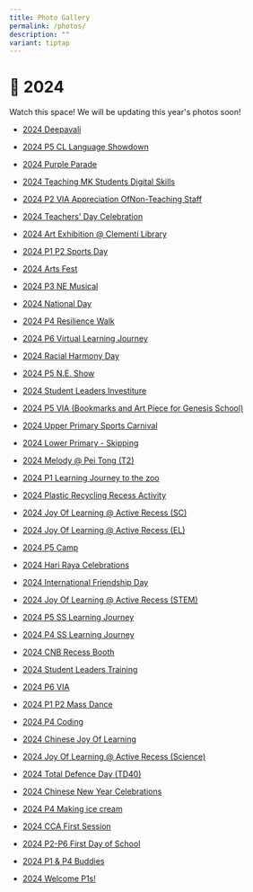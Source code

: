 ```yaml
---
title: Photo Gallery
permalink: /photos/
description: ""
variant: tiptap
---
```

<h1>📸 2024</h1>
<p>Watch this space! We will be updating this year's photos soon!</p>
<ul data-tight="true" class="tight">
<li>
<p><a href="https://photos.app.goo.gl/bgTdfwpJDpfkP16r6" rel="noopener nofollow" target="_blank">2024 Deepavali</a>
</p>
</li>
<li>
<p><a href="https://photos.app.goo.gl/P1n8ZQzcxojX3aUS7" rel="noopener nofollow" target="_blank">2024 P5 CL Language Showdown</a>
</p>
</li>
<li>
<p><a href="https://photos.app.goo.gl/KKx4mYXf2jJkTHHH6" rel="noopener nofollow" target="_blank">2024 Purple Parade</a>
</p>
</li>
<li>
<p><a href="https://photos.app.goo.gl/u7DCoQbui2Q7PGv9A" rel="noopener nofollow" target="_blank">2024 Teaching MK Students Digital Skills</a>
</p>
</li>
<li>
<p><a href="https://photos.app.goo.gl/NUYJBQtqrzRCKiUR8" rel="noopener nofollow" target="_blank">2024 P2 VIA Appreciation OfNon-Teaching Staff</a>
</p>
</li>
<li>
<p><a href="" rel="noopener nofollow" target="_blank">2024 Teachers' Day Celebration</a>
</p>
</li>
<li>
<p><a href="https://photos.app.goo.gl/KuuGkCWoK1ZS45xy8" rel="noopener nofollow" target="_blank">2024 Art Exhibition @ Clementi Library</a>
</p>
</li>
<li>
<p><a href="https://photos.app.goo.gl/DaoACLtfWmYQZU4p6" rel="noopener nofollow" target="_blank">2024 P1 P2 Sports Day</a>
</p>
</li>
<li>
<p><a href="https://photos.app.goo.gl/nhzshHZGJ96T68yz9" rel="noopener noreferrer nofollow" target="_blank">2024 Arts Fest</a>
</p>
</li>
<li>
<p><a href="https://photos.app.goo.gl/bexuTRatrufvWejC7" rel="noopener noreferrer nofollow" target="_blank">2024 P3 NE Musical</a>
</p>
</li>
<li>
<p><a href="https://photos.app.goo.gl/sY7DNST8msa98X926" rel="noopener noreferrer nofollow" target="_blank">2024 National Day</a>
</p>
</li>
<li>
<p><a href="https://photos.app.goo.gl/H7bAdXKhoe59Tbbr8" rel="noopener noreferrer nofollow" target="_blank">2024 P4 Resilience Walk</a>
</p>
</li>
<li>
<p><a href="https://photos.app.goo.gl/zZZtFQA3hjaftN8c6" rel="noopener noreferrer nofollow" target="_blank">2024 P6 Virtual Learning Journey</a>
</p>
</li>
<li>
<p><a href="https://photos.app.goo.gl/jusxYVtUYpmyLmPDA" rel="noopener noreferrer nofollow" target="_blank">2024 Racial Harmony Day</a>
</p>
</li>
<li>
<p><a href="https://photos.app.goo.gl/i7Roe1Sk3sZGctjq5" rel="noopener noreferrer nofollow" target="_blank">2024 P5 N.E. Show</a>
</p>
</li>
<li>
<p><a href="https://photos.app.goo.gl/68BwnVALQLUo52F59" rel="noopener noreferrer nofollow" target="_blank">2024 Student Leaders Investiture</a>
</p>
</li>
<li>
<p><a href="https://photos.app.goo.gl/mGwuQP2QyoNX9wLd8" rel="noopener noreferrer nofollow" target="_blank">2024 P5 VIA (Bookmarks and Art Piece for Genesis School)</a>
</p>
</li>
<li>
<p><a href="https://photos.app.goo.gl/9h3bNtrTMQaMZntu7" rel="noopener noreferrer nofollow" target="_blank">2024 Upper Primary Sports Carnival</a>
</p>
</li>
<li>
<p><a href="https://photos.app.goo.gl/NNskMaPQkpU6HtvUA" rel="noopener noreferrer nofollow" target="_blank">2024 Lower Primary - Skipping</a>
</p>
</li>
<li>
<p><a href="https://photos.app.goo.gl/mj77xYa1ePbLDKcj8" rel="noopener noreferrer nofollow" target="_blank">2024 Melody @ Pei Tong (T2)</a>
</p>
</li>
<li>
<p><a href="https://photos.app.goo.gl/km6AeuhKDrqGi2BM6" rel="noopener noreferrer nofollow" target="_blank">2024 P1 Learning Journey to the zoo</a>
</p>
</li>
<li>
<p><a href="https://photos.app.goo.gl/rG98hk2gBGpSmnYd8" rel="noopener noreferrer nofollow" target="_blank">2024 Plastic Recycling Recess Activity</a>
</p>
</li>
<li>
<p><a href="https://photos.app.goo.gl/jMLVgUF7UHgBMTbu7" rel="noopener noreferrer nofollow" target="_blank">2024 Joy Of Learning @ Active Recess (SC)</a>
</p>
</li>
<li>
<p><a href="https://photos.app.goo.gl/6WbZQwJXWDUSRnCS9" rel="noopener noreferrer nofollow" target="_blank">2024 Joy Of Learning @ Active Recess (EL)</a>
</p>
</li>
<li>
<p><a href="https://photos.app.goo.gl/w9rqumkFvuJPWhPR8" rel="noopener noreferrer nofollow" target="_blank">2024 P5 Camp</a>
</p>
</li>
<li>
<p><a href="https://photos.app.goo.gl/kKL8c8Utzmc1d8a28" rel="noopener noreferrer nofollow" target="_blank">2024 Hari Raya Celebrations</a>
</p>
</li>
<li>
<p><a href="https://photos.app.goo.gl/TEEhjzXS7uYk5eVN7" rel="noopener noreferrer nofollow" target="_blank">2024 International Friendship Day</a>
</p>
</li>
<li>
<p><a href="https://photos.app.goo.gl/rRgY4jWtAFGBaAfy9" rel="noopener noreferrer nofollow" target="_blank">2024 Joy Of Learning @ Active Recess (STEM)</a>
</p>
</li>
<li>
<p><a href="https://photos.app.goo.gl/r5bEakx32GHgBpMTA" rel="noopener noreferrer nofollow" target="_blank">2024 P5 SS Learning Journey</a>
</p>
</li>
<li>
<p><a href="https://photos.app.goo.gl/jcWXX7CjU4sMF56HA" rel="noopener noreferrer nofollow" target="_blank">2024 P4 SS Learning Journey</a>
</p>
</li>
<li>
<p><a href="https://photos.app.goo.gl/4vKhrNRoN2pW5FVB6" rel="noopener noreferrer nofollow" target="_blank">2024 CNB Recess Booth</a>
</p>
</li>
<li>
<p><a href="https://photos.app.goo.gl/ej2ggv2TNi6W6a8q9" rel="noopener noreferrer nofollow" target="_blank">2024 Student Leaders Training</a>
</p>
</li>
<li>
<p><a href="https://photos.app.goo.gl/bLLM9CZNRtTmvze46" rel="noopener noreferrer nofollow" target="_blank">2024 P6 VIA</a>
</p>
</li>
<li>
<p><a href="https://photos.app.goo.gl/Vi3oErQaqnrPc4rJ9" rel="noopener noreferrer nofollow" target="_blank">2024 P1 P2 Mass Dance</a>
</p>
</li>
<li>
<p><a href="https://photos.app.goo.gl/7DJDU4jKLYCCaP6K6" rel="noopener noreferrer nofollow" target="_blank">2024 P4 Coding</a>
</p>
</li>
<li>
<p><a href="https://photos.app.goo.gl/NAUMDnczJuiq5nDN6" rel="noopener noreferrer nofollow" target="_blank">2024 Chinese Joy Of Learning</a>
</p>
</li>
<li>
<p><a href="https://photos.app.goo.gl/cP8aK9kC88zHcwtF9" rel="noopener noreferrer nofollow" target="_blank">2024 Joy Of Learning @ Active Recess (Science)</a>
</p>
</li>
<li>
<p><a href="https://photos.app.goo.gl/zftvuoeoNNLCcu6DA" rel="noopener noreferrer nofollow" target="_blank">2024 Total Defence Day (TD40)</a>
</p>
</li>
<li>
<p><a href="https://photos.app.goo.gl/anGsAgkBNZYHkEgi9" rel="noopener noreferrer nofollow" target="_blank">2024 Chinese New Year Celebrations</a>
</p>
</li>
<li>
<p><a href="https://photos.app.goo.gl/AL7J1e9yWJWPZ19u7" rel="noopener noreferrer nofollow" target="_blank">2024 P4 Making ice cream</a>
</p>
</li>
<li>
<p><a href="https://photos.app.goo.gl/Z9rsnmhFmy9ZsmaZ6" rel="noopener noreferrer nofollow" target="_blank">2024 CCA First Session</a>
</p>
</li>
<li>
<p><a href="https://photos.app.goo.gl/LyLKAb223ge9NiPb6" rel="noopener noreferrer nofollow" target="_blank">2024 P2-P6 First Day of School</a>
</p>
</li>
<li>
<p><a href="https://photos.app.goo.gl/46xmZ1caoCKMwyRD9" rel="noopener noreferrer nofollow" target="_blank">2024 P1 &amp; P4 Buddies</a>
</p>
</li>
<li>
<p><a href="https://photos.app.goo.gl/X9D4EzrkN47URj839" rel="noopener noreferrer nofollow" target="_blank">2024 Welcome P1s!</a>
</p>
</li>
</ul>
<p></p>